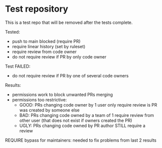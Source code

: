 # Test repository

This is a test repo that will be removed after the tests complete.

Tested:
- push to main blocked (require PR)
- require linear history (set by ruleset)
- require review from code owner
- do not require review if PR by only code owner

Test FAILED:
- do not require review if PR by one of several code owners


Results:
- permissions work to block unwanted PRs merging
- permissions too restrictive:
  - GOOD: PRs changing code owner by 1 user only require review is PR was created by someone else
  - BAD:  PRs changing code owned by a team of 1 require review from other user (that does not exist if owners created the PR)
  - UGLY: PRs changing code owned by PR author STILL require a review 

REQUIRE bypass for maintainers: needed to fix problems from last 2 results

